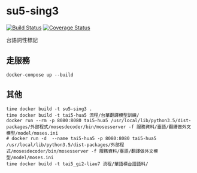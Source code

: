 # su5-sing3
[![Build Status](https://travis-ci.org/i3thuan5/su5-sing3.svg?branch=master)](https://travis-ci.org/i3thuan5/su5-sing3)
[![Coverage Status](https://coveralls.io/repos/github/i3thuan5/su5-sing3/badge.svg?branch=master)](https://coveralls.io/github/i3thuan5/su5-sing3?branch=master)

台語詞性標記

## 走服務
```
docker-compose up --build
```

## 其他
```
time docker build -t su5-sing3 .
time docker build -t tai5-hua5 流程/台華翻譯模型訓練/
docker run --rm -p 8080:8080 tai5-hua5 /usr/local/lib/python3.5/dist-packages/外部程式/mosesdecoder/bin/mosesserver -f 服務資料/臺語/翻譯做外文模型/model/moses.ini
# docker run -d  --name tai5-hua5 -p 8080:8080 tai5-hua5 /usr/local/lib/python3.5/dist-packages/外部程式/mosesdecoder/bin/mosesserver -f 服務資料/臺語/翻譯做外文模型/model/moses.ini
time docker build -t tai5_gi2-liau7 流程/華語標台語語料/
```